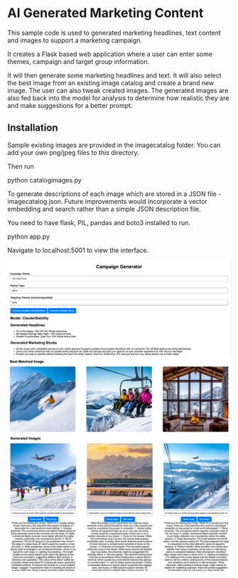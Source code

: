 # AI Generated Marketing Content 

This sample code is used to generated marketing headlines, text content and images to support a marketing campaign. 

It creates a Flask based web application where a user can enter some themes, campaign and target group information.

It will then generate some marketing headlines and text. It will also select the best image from an existing image catalog and create a brand new image. 
The user can also tweak created images. The generated images are also fed back into the model for analysis to determine how realistic they are and make suggestions for a better prompt. 

## Installation
Sample existing images are provided in the imagecatalog folder. You can add your own png/jpeg files to this directory. 

Then run 

python catalogimages.py 

To generate descriptions of each image which are stored in a JSON file - imagecatalog.json. Future improvements would incorporate a vector embedding and search rather than a simple JSON description file.

You need to have flask, PIL, pandas and boto3 installed to run.

python app.py

Navigate to localhost:5001 to view the interface.

![Text Content](sampleoutputs/1.png)
![Chosen Images](sampleoutputs/2.png)
![Generated Images](sampleoutputs/3.png)